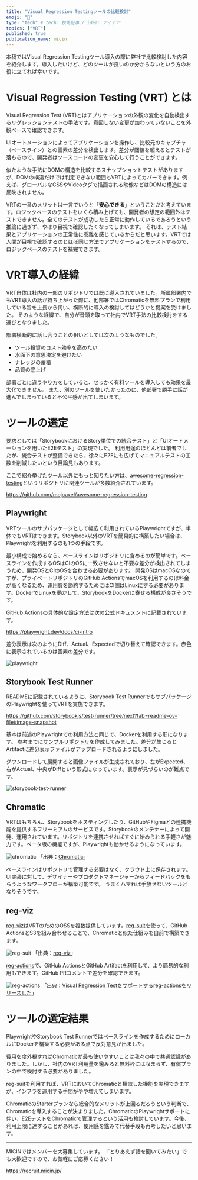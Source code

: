 ```yaml
---
title: "Visual Regression Testingツールの比較検討"
emoji: "🐥"
type: "tech" # tech: 技術記事 / idea: アイデア
topics: ["VRT"]
published: true
publication_name: micin
---
```


本稿ではVisual Regression Testingツール導入の際に弊社で比較検討した内容を紹介します。導入したいけど、どのツールが良いのか分からないという方のお役に立てれば幸いです。

# Visual Regression Testing (VRT) とは

Visual Regression Test (VRT)とはアプリケーションの外観の変化を自動検出するリグレッションテストの手法です。意図しない変更が加わっていないことを外観ベースで確認できます。

UIオートメーションによってアプリケーションを操作し、比較元のキャプチャ（ベースライン）との画素の差分を検出します。差分が閾値を超えるとテストが落ちるので、開発者はソースコードの変更を安心して行うことができます。

似たような手法にDOMの構造を比較するスナップショットテストがありますが、DOMの構造だけでは判定できない範囲もVRTによってカバーできます。例えば、グローバルなCSSやVideoタグで描画される映像などはDOMの構造には反映されません。

VRTの一番のメリットは一言でいうと「**安心できる**」ということだと考えています。ロジックベースのテストをいくら積み上げても、開発者の想定の範囲外はテストできません。全てのテストが成功したら正常に動作しているであろうという推論に過ぎず、やはり目視で確認したくなってしまいます。
それは、テスト結果とアプリケーションの正常性に乖離を感じているからだと思います。VRTでは人間が目視で確認するのとほぼ同じ方法でアプリケーションをテストするので、ロジックベースのテストを補完できます。

# VRT導入の経緯

VRT自体は社内の一部のリポジトリでは既に導入されていました。所属部署内でもVRT導入の話が持ち上がった際に、他部署ではChromaticを無料プランで利用している旨を上長から伺い、横断的に導入の検討してはどうかと提案を受けました。
そのような経緯で、自分が音頭を取って社内でVRT手法の比較検討をする運びとなりました。

部署横断的に話し合うことの狙いとしては次のようなものでした。

- ツール投資のコスト効率を高めたい
- 水面下の意思決定を避けたい
- ナレッジの蓄積
- 品質の底上げ

部署ごとに違うやり方をしていると、せっかく有料ツールを導入しても効果を最大化できません。
また、別のツールを使いたかったのに、他部署で勝手に話が進んでしまっていると不公平感が出てしまいます。

# ツールの選定

要求としては「StorybookにおけるStory単位での統合テスト」と「UIオートメーションを用いたE2Eテスト」の実現でした。
利用用途のほとんどは前者でしたが、統合テストが整備できたら、徐々にE2Eにも広げてマニュアルテストの工数を削減したいという目論見もあります。

ここで紹介挙げたツール以外にもっと知りたい方は、[awesome-regression-testing](https://github.com/mojoaxel/awesome-regression-testing)というリポジトリに関連ツールが多数紹介されています。

https://github.com/mojoaxel/awesome-regression-testing

## Playwright

VRTツールのサブパッケージとして幅広く利用されているPlaywrightですが、単体でもVRTはできます。Storybook以外のVRTを簡易的に構築したい場合は、Playwrightを利用するのも1つの手段です。

最小構成で始めるなら、ベースラインはリポジトリに含めるのが簡単です。ベースラインを作成するOSはCIのOSに一致させないと不要な差分が検出されてしまうため、開発OSとCIのOSを合わせる必要があります。
開発OSはmacOSなのですが、プライベートリポジトリのGitHub ActionsでmacOSを利用するのは料金が高くなるため、運用費を節約するためにはCI側はLinuxにする必要があります。DockerでLinuxを動かして、StorybookをDockerに寄せる構成が良さそうです。

GitHub Actionsの具体的な設定方法は次の公式ドキュメントに記載されています。

https://playwright.dev/docs/ci-intro

差分表示は次のようにDiff、Actual、Expectedで切り替えて確認できます。赤色に表示されているのは画素の差分です。

![playwright](/images/rikson_vrt-tool-comparison_playwright.png)

## Storybook Test Runner

READMEに記載されているように、Storybook Test RunnerでもサブパッケージのPlaywrightを使ってVRTを実施できます。

https://github.com/storybookjs/test-runner/tree/next?tab=readme-ov-file#image-snapshot

基本は前述のPlaywrightでの利用方法と同じで、Dockerを利用する形になります。
参考までに[サンプルリポジトリ](https://github.com/rikuson/storybook-test-runner-sample)を作成してみました。差分が生じるとArtifactに差分表示ファイルがアップロードされるようにしました。

ダウンロードして展開すると画像ファイルが生成されており、左がExpected、右がActual、中央がDiffという形式になっています。表示が見づらいのが難点です。

![storybook-test-runner](/images/rikson_vrt-tool-comparison_storybook-test-runner.png)

## Chromatic

VRTはもちろん、Storybookをホスティングしたり、GitHubやFigmaとの連携機能を提供するフリーミアムのサービスです。Storybookのメンテナーによって開発、運用されています。リポジトリを連携させればすぐに始められる手軽さが魅力です。ベータ版の機能ですが、Playwrightも動かせるようになっています。

![chromatic](/images/rikson_vrt-tool-comparison_chromatic.gif)
「出典：[Chromatic](https://www.chromatic.com/)」

ベースラインはリポジトリで管理する必要はなく、クラウド上に保存されます。
UI実装に対して、デザイナーやプロダクトマネージャーからフィードバックをもらうようなワークフローが構築可能です。
うまくハマれば手放せないツールとなりそうです。

## reg-viz

[reg-viz](https://github.com/reg-viz)はVRTのためのOSSを複数提供しています。[reg-suit](https://github.com/reg-viz/reg-suit)を使って、GitHub ActionsとS3を組み合わせることで、Chromaticと似た仕組みを自前で構築できます。

![reg-suit](/images/rikson_vrt-tool-comparison_reg-suit.png)
「出典：[reg-viz](https://reg-viz.github.io/reg-suit/)」

[reg-actions](https://github.com/reg-viz/reg-actions)で、GitHub ActionsとGitHub Artifactを利用して、より簡易的な利用もできます。GitHub PRコメントで差分を確認できます。

![reg-actions](/images/rikson_vrt-tool-comparison_reg-actions.png)
「出典：[Visual Regression Testをサポートするreg-actionsをリリースした](https://zenn.dev/fraim/articles/e020e82985ac6d)」

# ツールの選定結果

PlaywrightやStorybook Test Runnerではベースラインを作成するためにローカルにDockerを構築する必要がある点で反対意見が出ました。

費用を度外視すればChromaticが最も使いやすいことは我々の中で共通認識がありました。しかし、社内のVRT利用量を鑑みると無料枠には収まらず、有償プランの中で検討する必要がありました。

reg-suitを利用すれば、VRTにおいてChromaticと類似した機能を実現できますが、インフラを運用する手間がやや増えてしまいます。

ChromaticのStarterプランなら総合的なメリットが上回るだろうという判断で、Chromaticを導入することが決まりました。ChromaticのPlaywrightサポートに伴い、E2EテストをChromaticで管理するという活用も検討しています。今後、利用上限に達することがあれば、使用感を鑑みて代替手段も再考したいと思います。

---

MICINではメンバーを大募集しています。
「とりあえず話を聞いてみたい」でも大歓迎ですので、お気軽にご応募ください！

https://recruit.micin.jp/
